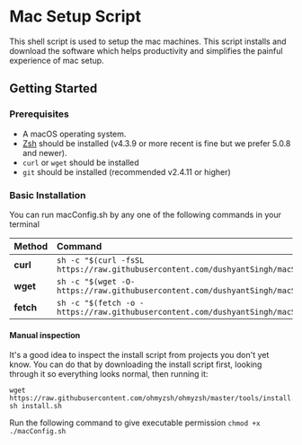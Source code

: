# Mac Setup Script

This shell script is used to setup the mac machines.
This script installs and download the software which helps productivity and simplifies the painful experience of mac setup.

## Getting Started

### Prerequisites

-  A macOS operating system.
-  [Zsh](https://www.zsh.org) should be installed (v4.3.9 or more recent is fine but we prefer 5.0.8 and newer).
-  `curl` or `wget` should be installed
-  `git` should be installed (recommended v2.4.11 or higher)

### Basic Installation

You can run macConfig.sh by any one of the following commands in your terminal

| Method    | Command                                                                                           |
|:----------|:--------------------------------------------------------------------------------------------------|
| **curl**  | `sh -c "$(curl -fsSL https://raw.githubusercontent.com/dushyantSingh/macSetup/main/macConfig.sh)"` |
| **wget**  | `sh -c "$(wget -O- https://raw.githubusercontent.com/dushyantSingh/macSetup/main/macConfig.sh)"`   |
| **fetch** | `sh -c "$(fetch -o - https://raw.githubusercontent.com/dushyantSingh/macSetup/main/macConfig.sh)"` |

#### Manual inspection

It's a good idea to inspect the install script from projects you don't yet know. You can do
that by downloading the install script first, looking through it so everything looks normal,
then running it:

```shell
wget https://raw.githubusercontent.com/ohmyzsh/ohmyzsh/master/tools/install.sh
sh install.sh
```
Run the following command to give executable permission
```chmod +x ./macConfig.sh```
